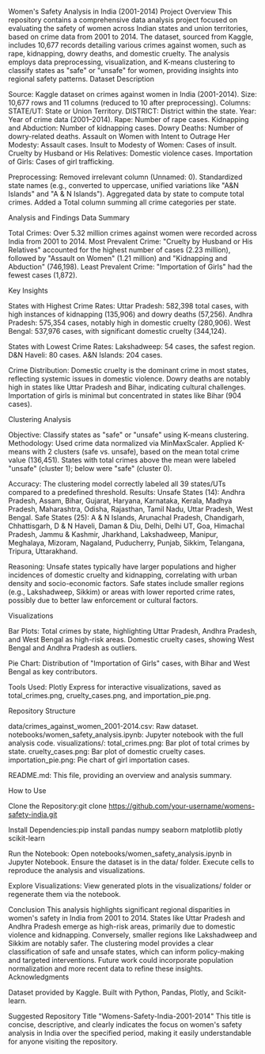 Women's Safety Analysis in India (2001-2014)
Project Overview
This repository contains a comprehensive data analysis project focused on evaluating the safety of women across Indian states and union territories, based on crime data from 2001 to 2014. The dataset, sourced from Kaggle, includes 10,677 records detailing various crimes against women, such as rape, kidnapping, dowry deaths, and domestic cruelty. The analysis employs data preprocessing, visualization, and K-means clustering to classify states as "safe" or "unsafe" for women, providing insights into regional safety patterns.
Dataset Description

Source: Kaggle dataset on crimes against women in India (2001-2014).
Size: 10,677 rows and 11 columns (reduced to 10 after preprocessing).
Columns:
STATE/UT: State or Union Territory.
DISTRICT: District within the state.
Year: Year of crime data (2001–2014).
Rape: Number of rape cases.
Kidnapping and Abduction: Number of kidnapping cases.
Dowry Deaths: Number of dowry-related deaths.
Assault on Women with Intent to Outrage Her Modesty: Assault cases.
Insult to Modesty of Women: Cases of insult.
Cruelty by Husband or His Relatives: Domestic violence cases.
Importation of Girls: Cases of girl trafficking.


Preprocessing:
Removed irrelevant column (Unnamed: 0).
Standardized state names (e.g., converted to uppercase, unified variations like "A&N Islands" and "A & N Islands").
Aggregated data by state to compute total crimes.
Added a Total column summing all crime categories per state.



Analysis and Findings
Data Summary

Total Crimes: Over 5.32 million crimes against women were recorded across India from 2001 to 2014.
Most Prevalent Crime: "Cruelty by Husband or His Relatives" accounted for the highest number of cases (2.23 million), followed by "Assault on Women" (1.21 million) and "Kidnapping and Abduction" (746,198).
Least Prevalent Crime: "Importation of Girls" had the fewest cases (1,872).

Key Insights

States with Highest Crime Rates:
Uttar Pradesh: 582,398 total cases, with high instances of kidnapping (135,906) and dowry deaths (57,256).
Andhra Pradesh: 575,354 cases, notably high in domestic cruelty (280,906).
West Bengal: 537,976 cases, with significant domestic cruelty (344,124).


States with Lowest Crime Rates:
Lakshadweep: 54 cases, the safest region.
D&N Haveli: 80 cases.
A&N Islands: 204 cases.


Crime Distribution:
Domestic cruelty is the dominant crime in most states, reflecting systemic issues in domestic violence.
Dowry deaths are notably high in states like Uttar Pradesh and Bihar, indicating cultural challenges.
Importation of girls is minimal but concentrated in states like Bihar (904 cases).



Clustering Analysis

Objective: Classify states as "safe" or "unsafe" using K-means clustering.
Methodology:
Used crime data normalized via MinMaxScaler.
Applied K-means with 2 clusters (safe vs. unsafe), based on the mean total crime value (136,451).
States with total crimes above the mean were labeled "unsafe" (cluster 1); below were "safe" (cluster 0).


Accuracy: The clustering model correctly labeled all 39 states/UTs compared to a predefined threshold.
Results:
Unsafe States (14): Andhra Pradesh, Assam, Bihar, Gujarat, Haryana, Karnataka, Kerala, Madhya Pradesh, Maharashtra, Odisha, Rajasthan, Tamil Nadu, Uttar Pradesh, West Bengal.
Safe States (25): A & N Islands, Arunachal Pradesh, Chandigarh, Chhattisgarh, D & N Haveli, Daman & Diu, Delhi, Delhi UT, Goa, Himachal Pradesh, Jammu & Kashmir, Jharkhand, Lakshadweep, Manipur, Meghalaya, Mizoram, Nagaland, Puducherry, Punjab, Sikkim, Telangana, Tripura, Uttarakhand.


Reasoning:
Unsafe states typically have larger populations and higher incidences of domestic cruelty and kidnapping, correlating with urban density and socio-economic factors.
Safe states include smaller regions (e.g., Lakshadweep, Sikkim) or areas with lower reported crime rates, possibly due to better law enforcement or cultural factors.



Visualizations

Bar Plots:
Total crimes by state, highlighting Uttar Pradesh, Andhra Pradesh, and West Bengal as high-risk areas.
Domestic cruelty cases, showing West Bengal and Andhra Pradesh as outliers.


Pie Chart:
Distribution of "Importation of Girls" cases, with Bihar and West Bengal as key contributors.


Tools Used: Plotly Express for interactive visualizations, saved as total_crimes.png, cruelty_cases.png, and importation_pie.png.

Repository Structure

data/crimes_against_women_2001-2014.csv: Raw dataset.
notebooks/women_safety_analysis.ipynb: Jupyter notebook with the full analysis code.
visualizations/:
total_crimes.png: Bar plot of total crimes by state.
cruelty_cases.png: Bar plot of domestic cruelty cases.
importation_pie.png: Pie chart of girl importation cases.


README.md: This file, providing an overview and analysis summary.

How to Use

Clone the Repository:git clone https://github.com/your-username/womens-safety-india.git


Install Dependencies:pip install pandas numpy seaborn matplotlib plotly scikit-learn


Run the Notebook:
Open notebooks/women_safety_analysis.ipynb in Jupyter Notebook.
Ensure the dataset is in the data/ folder.
Execute cells to reproduce the analysis and visualizations.


Explore Visualizations:
View generated plots in the visualizations/ folder or regenerate them via the notebook.



Conclusion
This analysis highlights significant regional disparities in women's safety in India from 2001 to 2014. States like Uttar Pradesh and Andhra Pradesh emerge as high-risk areas, primarily due to domestic violence and kidnapping. Conversely, smaller regions like Lakshadweep and Sikkim are notably safer. The clustering model provides a clear classification of safe and unsafe states, which can inform policy-making and targeted interventions. Future work could incorporate population normalization and more recent data to refine these insights.
Acknowledgments

Dataset provided by Kaggle.
Built with Python, Pandas, Plotly, and Scikit-learn.

Suggested Repository Title
"Womens-Safety-India-2001-2014"
This title is concise, descriptive, and clearly indicates the focus on women's safety analysis in India over the specified period, making it easily understandable for anyone visiting the repository.
